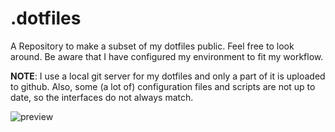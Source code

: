 # .dotfiles

A Repository to make a subset of my dotfiles public. Feel free to look around. Be aware that I have configured my environment to fit my workflow.

**NOTE**: I use a local git server for my dotfiles and only a part of it is uploaded to github. Also, some (a lot of) configuration files and scripts are not up to date, so the interfaces do not always match.

![preview](.local/share/preview/01.gif)
